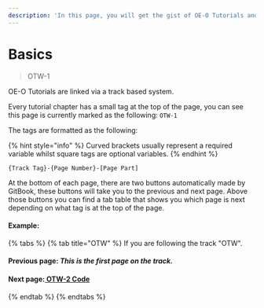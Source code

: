 ```yaml
---
description: 'In this page, you will get the gist of OE-O Tutorials and how its setup.'
---
```


# Basics

> OTW-1

OE-O Tutorials are linked via a track based system.

Every tutorial chapter has a small tag at the top of the page, you can see this page is currently marked as the following: `OTW-1` 

The tags are formatted as the following:

{% hint style="info" %}
Curved brackets usually represent a required variable whilst square tags are optional variables.
{% endhint %}

```text
{Track Tag}-{Page Number}-[Page Part]
```

At the bottom of each page, there are two buttons automatically made by GitBook, these buttons will take you to the previous and next page. Above those buttons you can find a tab table that shows you which page is next depending on what tag is at the top of the page.

#### Example:

{% tabs %}
{% tab title="OTW" %}
If you are following the track "OTW".

#### Previous page: _This is the first page on the track._

#### Next page:[ OTW-2 Code](code.md)
{% endtab %}
{% endtabs %}

